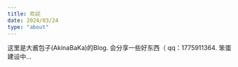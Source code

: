 ```yaml
---
title: 欢迎
date: 2024/03/24
type: "about"
---
```

这里是大酱包子(AkinaBaKa)的Blog.
会分享一些好东西（
qq：1775911364.
笨蛋建设中...